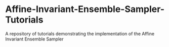 # Affine-Invariant-Ensemble-Sampler-Tutorials
A repository of tutorials demonstrating the implementation of the Affine Invariant Ensemble Sampler 

